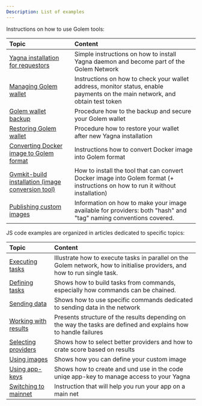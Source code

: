 ```yaml
---
Description: List of examples
---
```


Instructions on how to use Golem tools:

| Topic          |    Content    |
|:----------|:-------------------------------------------------------|
|[Yagna installation for requestors](/docs/creators/javascript/examples/tools/yagna-installation-for-requestors) | Simple instructions on how to install Yagna daemon and become part of the Golem Network |
|[Managing Golem wallet](/docs/creators/javascript/examples/tools/managing-golem-wallet) | Instructions on how to check your wallet address, monitor status, enable payments on the main network, and obtain test token |
|[Golem wallet backup](/docs/creators/javascript/examples/tools/golem-wallet-backup) | Procedure how to the backup and secure your Golem wallet |
|[Restoring Golem wallet](/docs/creators/javascript/examples/tools/restoring-golem-wallet) | Procedure how to restore your wallet after new Yagna installation |
|[Converting Docker image to Golem format](/docs/creators/javascript/examples/tools/converting-docker-image-to-golem-format) | Instructions how to convert Docker image into Golem format   |
|[Gvmkit-build installation (image conversion tool)](/docs/creators/javascript/examples/tools/gvmkit-build-installation) | How to install the tool that can convert Docker image into Golem format (+ instructions on how to run it without installation) |
|[Publishing custom images](/docs/creators/javascript/examples/tools/publishing-custom-images)| Information on how to make your image available for providers: both "hash" and "tag" naming conventions covered.   |



JS code examples are organized in articles dedicated to specific topics:

| Topic         |    Content    |
|:-------------------|:---------------------------------------------|
|[Executing tasks](/docs/creators/javascript/examples/executing-tasks) | Illustrate how to execute tasks in parallel on the Golem network, how to initialise providers, and how to run single task.              |
|[Defining tasks](/docs/creators/javascript/examples/composing-tasks)  | Shows how to build tasks from commands, especially how commands can be chained. |
|[Sending data](/docs/creators/javascript/examples/transferring-data)    | Shows how to use specific commands dedicated to sending data in the network|
|[Working with results](/docs/creators/javascript/examples/working-with-results) |Presents structure of the results depending on the way the tasks are defined and explains how to handle failures|
|[Selecting providers](/docs/creators/javascript/examples/selecting-providers)             | Shows how to select better providers and how to crate score based on results|
|[Using images](/docs/creators/javascript/examples/working-with-images)                    | Shows how you can define your custom image |
|[Using app-keys](/docs/creators/javascript/examples/using-app-keys)   | Shows how to create and und use in the code uniqe app-key to manage access to your Yagna   |
|[Switching to mainnet](/docs/creators/javascript/examples/switching-to-mainnet)          | Instruction that will help you run your app on a main net |








